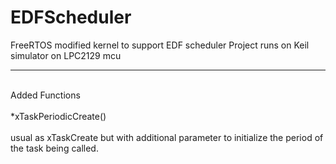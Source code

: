 # EDFScheduler
FreeRTOS modified kernel to support EDF scheduler 
Project runs on Keil simulator on LPC2129 mcu
________________________________________
<br />
Added Functions 
<br />
<br />
*xTaskPeriodicCreate() 
<br />
<br />
usual as xTaskCreate but with additional parameter to initialize the period of the 
task being called.
